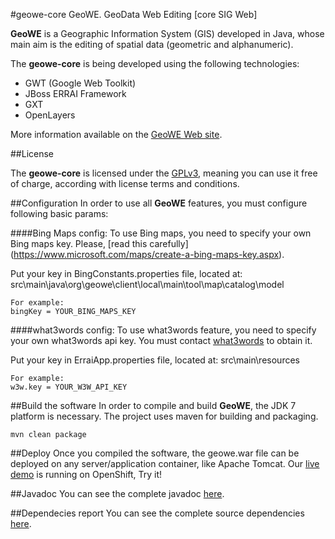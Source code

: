 #geowe-core
GeoWE. GeoData Web Editing [core SIG Web]

**GeoWE** is a Geographic Information System (GIS) developed in Java, whose main aim is the editing of spatial data (geometric and alphanumeric).

The **geowe-core** is being developed using the following technologies:
- GWT (Google Web Toolkit)
- JBoss ERRAI Framework
- GXT
- OpenLayers

More information available on the [GeoWE Web site](http://geowe.org/).

##License

The **geowe-core** is licensed under the [GPLv3](https://www.gnu.org/licenses/gpl-3.0.html), meaning you can use it free of charge, according with license terms and conditions.

##Configuration
In order to use all **GeoWE** features, you must configure following basic params:

####Bing Maps config:
To use Bing maps, you need to specify your own Bing maps key. Please, [read this carefully] (https://www.microsoft.com/maps/create-a-bing-maps-key.aspx).

Put your key in BingConstants.properties file, located at: src\main\java\org\geowe\client\local\main\tool\map\catalog\model

	For example:
	bingKey = YOUR_BING_MAPS_KEY

####what3words config:
To use what3words feature, you need to specify your own what3words api key. You must contact [what3words](http://what3words.com) to obtain it.

Put your key in ErraiApp.properties file, located at: src\main\resources

	For example:
	w3w.key = YOUR_W3W_API_KEY
	
##Build the software
In order to compile and build **GeoWE**, the JDK 7 platform is necessary. The project uses maven for building and packaging.
	
	mvn clean package

##Deploy
Once you compiled the software, the geowe.war file can be deployed on any server/application container, like Apache Tomcat. Our [live demo](http://map.geowe.org) is running on OpenShift, Try it!

##Javadoc
You can see the complete javadoc [here](http://www.geowe.org/source/apidocs).

##Dependecies report
You can see the complete source dependencies [here](http://www.geowe.org/source/dependencies).
